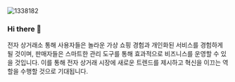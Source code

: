 ![1338182](https://github.com/VThieu03/Vthieu03/assets/145083098/01b4d4f0-7c52-44e6-83c5-887612308afd)
### Hi there 👋
전자 상거래소 통해 사용자들은 놀라운 가상 쇼핑 경험과 개인화된 서비스를 경험하게 될 것이며, 판매자들은 스마트한 관리 도구를 통해 효과적으로 비즈니스를 운영할 수 있을 것입니다. 이를 통해 전자 상거래 시장에 새로운 트렌드를 제시하고 혁신을 이끄는 역할을 수행할 것으로 기대됩니다.

<!--
**VThieu03/Vthieu03** is a ✨ _special_ ✨ repository because its `README.md` (this file) appears on your GitHub profile.

Here are some ideas to get you started:

- 🔭 ![1338182](https://github.com/VThieu03/Vthieu03/assets/145083098/5bf4220d-5b86-45a9-af4e-f56160f10a30)
I’m currently working on ...
- 🌱 I’m currently learning ...
- 👯 I’m looking to collaborate on ...
- 🤔 I’m looking for help with ...
- 💬 Ask me about ...
- 📫 How to reach me: ...
- 😄 Pronouns: ...
- ⚡ Fun fact: ...
-->
